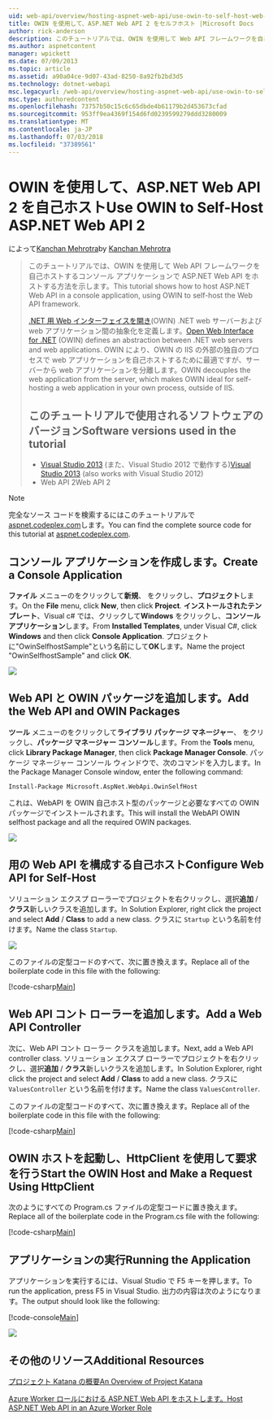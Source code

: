 ```yaml
---
uid: web-api/overview/hosting-aspnet-web-api/use-owin-to-self-host-web-api
title: OWIN を使用して、ASP.NET Web API 2 をセルフホスト |Microsoft Docs
author: rick-anderson
description: このチュートリアルでは、OWIN を使用して Web API フレームワークを自己ホストするコンソール アプリケーションで ASP.NET Web API をホストする方法を示します。 Web Interface for .NET (OWIN) d を開く.
ms.author: aspnetcontent
manager: wpickett
ms.date: 07/09/2013
ms.topic: article
ms.assetid: a90a04ce-9d07-43ad-8250-8a92fb2bd3d5
ms.technology: dotnet-webapi
msc.legacyurl: /web-api/overview/hosting-aspnet-web-api/use-owin-to-self-host-web-api
msc.type: authoredcontent
ms.openlocfilehash: 73757b50c15c6c65dbde4b61179b2d453673cfad
ms.sourcegitcommit: 953ff9ea4369f154d6fd0239599279ddd3280009
ms.translationtype: MT
ms.contentlocale: ja-JP
ms.lasthandoff: 07/03/2018
ms.locfileid: "37389561"
---
```

<a name="use-owin-to-self-host-aspnet-web-api-2"></a><span data-ttu-id="2298b-104">OWIN を使用して、ASP.NET Web API 2 を自己ホスト</span><span class="sxs-lookup"><span data-stu-id="2298b-104">Use OWIN to Self-Host ASP.NET Web API 2</span></span>
====================
<span data-ttu-id="2298b-105">によって[Kanchan Mehrotra](https://twitter.com/kanchanmeh)</span><span class="sxs-lookup"><span data-stu-id="2298b-105">by [Kanchan Mehrotra](https://twitter.com/kanchanmeh)</span></span>

> <span data-ttu-id="2298b-106">このチュートリアルでは、OWIN を使用して Web API フレームワークを自己ホストするコンソール アプリケーションで ASP.NET Web API をホストする方法を示します。</span><span class="sxs-lookup"><span data-stu-id="2298b-106">This tutorial shows how to host ASP.NET Web API in a console application, using OWIN to self-host the Web API framework.</span></span>
> 
> <span data-ttu-id="2298b-107">[.NET 用 Web インターフェイスを開き](http://owin.org)(OWIN) .NET web サーバーおよび web アプリケーション間の抽象化を定義します。</span><span class="sxs-lookup"><span data-stu-id="2298b-107">[Open Web Interface for .NET](http://owin.org) (OWIN) defines an abstraction between .NET web servers and web applications.</span></span> <span data-ttu-id="2298b-108">OWIN により、OWIN の IIS の外部の独自のプロセスで web アプリケーションを自己ホストするために最適ですが、サーバーから web アプリケーションを分離します。</span><span class="sxs-lookup"><span data-stu-id="2298b-108">OWIN decouples the web application from the server, which makes OWIN ideal for self-hosting a web application in your own process, outside of IIS.</span></span>
> 
> ## <a name="software-versions-used-in-the-tutorial"></a><span data-ttu-id="2298b-109">このチュートリアルで使用されるソフトウェアのバージョン</span><span class="sxs-lookup"><span data-stu-id="2298b-109">Software versions used in the tutorial</span></span>
> 
> 
> - <span data-ttu-id="2298b-110">[Visual Studio 2013](https://www.microsoft.com/visualstudio/eng/2013-downloads) (また、Visual Studio 2012 で動作する)</span><span class="sxs-lookup"><span data-stu-id="2298b-110">[Visual Studio 2013](https://www.microsoft.com/visualstudio/eng/2013-downloads) (also works with Visual Studio 2012)</span></span>
> - <span data-ttu-id="2298b-111">Web API 2</span><span class="sxs-lookup"><span data-stu-id="2298b-111">Web API 2</span></span>


> [!NOTE]
> <span data-ttu-id="2298b-112">完全なソース コードを検索するにはこのチュートリアルで[aspnet.codeplex.com](https://aspnet.codeplex.com/SourceControl/latest#Samples/WebApi/OwinSelfhostSample/ReadMe.txt)します。</span><span class="sxs-lookup"><span data-stu-id="2298b-112">You can find the complete source code for this tutorial at [aspnet.codeplex.com](https://aspnet.codeplex.com/SourceControl/latest#Samples/WebApi/OwinSelfhostSample/ReadMe.txt).</span></span>


## <a name="create-a-console-application"></a><span data-ttu-id="2298b-113">コンソール アプリケーションを作成します。</span><span class="sxs-lookup"><span data-stu-id="2298b-113">Create a Console Application</span></span>

<span data-ttu-id="2298b-114">**ファイル** メニューのをクリックして**新規**、 をクリックし、**プロジェクト**します。</span><span class="sxs-lookup"><span data-stu-id="2298b-114">On the **File** menu, click **New**, then click **Project**.</span></span> <span data-ttu-id="2298b-115">**インストールされたテンプレート**、Visual c# では、クリックして**Windows**  をクリックし、**コンソール アプリケーション**します。</span><span class="sxs-lookup"><span data-stu-id="2298b-115">From **Installed Templates**, under Visual C#, click **Windows** and then click **Console Application**.</span></span> <span data-ttu-id="2298b-116">プロジェクトに"OwinSelfhostSample"という名前にして**OK**します。</span><span class="sxs-lookup"><span data-stu-id="2298b-116">Name the project "OwinSelfhostSample" and click **OK**.</span></span>

[![](use-owin-to-self-host-web-api/_static/image2.png)](use-owin-to-self-host-web-api/_static/image1.png)

## <a name="add-the-web-api-and-owin-packages"></a><span data-ttu-id="2298b-117">Web API と OWIN パッケージを追加します。</span><span class="sxs-lookup"><span data-stu-id="2298b-117">Add the Web API and OWIN Packages</span></span>

<span data-ttu-id="2298b-118">**ツール** メニューのをクリックして**ライブラリ パッケージ マネージャー**、 をクリックし、**パッケージ マネージャー コンソール**します。</span><span class="sxs-lookup"><span data-stu-id="2298b-118">From the **Tools** menu, click **Library Package Manager**, then click **Package Manager Console**.</span></span> <span data-ttu-id="2298b-119">パッケージ マネージャー コンソール ウィンドウで、次のコマンドを入力します。</span><span class="sxs-lookup"><span data-stu-id="2298b-119">In the Package Manager Console window, enter the following command:</span></span>

`Install-Package Microsoft.AspNet.WebApi.OwinSelfHost`

<span data-ttu-id="2298b-120">これは、WebAPI を OWIN 自己ホスト型のパッケージと必要なすべての OWIN パッケージでインストールされます。</span><span class="sxs-lookup"><span data-stu-id="2298b-120">This will install the WebAPI OWIN selfhost package and all the required OWIN packages.</span></span>

[![](use-owin-to-self-host-web-api/_static/image4.png)](use-owin-to-self-host-web-api/_static/image3.png)

## <a name="configure-web-api-for-self-host"></a><span data-ttu-id="2298b-121">用の Web API を構成する自己ホスト</span><span class="sxs-lookup"><span data-stu-id="2298b-121">Configure Web API for Self-Host</span></span>

<span data-ttu-id="2298b-122">ソリューション エクスプ ローラーでプロジェクトを右クリックし、選択**追加** / **クラス**新しいクラスを追加します。</span><span class="sxs-lookup"><span data-stu-id="2298b-122">In Solution Explorer, right click the project and select **Add** / **Class** to add a new class.</span></span> <span data-ttu-id="2298b-123">クラスに `Startup` という名前を付けます。</span><span class="sxs-lookup"><span data-stu-id="2298b-123">Name the class `Startup`.</span></span>

![](use-owin-to-self-host-web-api/_static/image5.png)

<span data-ttu-id="2298b-124">このファイルの定型コードのすべて、次に置き換えます。</span><span class="sxs-lookup"><span data-stu-id="2298b-124">Replace all of the boilerplate code in this file with the following:</span></span>

[!code-csharp[Main](use-owin-to-self-host-web-api/samples/sample1.cs)]

## <a name="add-a-web-api-controller"></a><span data-ttu-id="2298b-125">Web API コント ローラーを追加します。</span><span class="sxs-lookup"><span data-stu-id="2298b-125">Add a Web API Controller</span></span>

<span data-ttu-id="2298b-126">次に、Web API コント ローラー クラスを追加します。</span><span class="sxs-lookup"><span data-stu-id="2298b-126">Next, add a Web API controller class.</span></span> <span data-ttu-id="2298b-127">ソリューション エクスプ ローラーでプロジェクトを右クリックし、選択**追加** / **クラス**新しいクラスを追加します。</span><span class="sxs-lookup"><span data-stu-id="2298b-127">In Solution Explorer, right click the project and select **Add** / **Class** to add a new class.</span></span> <span data-ttu-id="2298b-128">クラスに `ValuesController` という名前を付けます。</span><span class="sxs-lookup"><span data-stu-id="2298b-128">Name the class `ValuesController`.</span></span>

<span data-ttu-id="2298b-129">このファイルの定型コードのすべて、次に置き換えます。</span><span class="sxs-lookup"><span data-stu-id="2298b-129">Replace all of the boilerplate code in this file with the following:</span></span>

[!code-csharp[Main](use-owin-to-self-host-web-api/samples/sample2.cs)]

## <a name="start-the-owin-host-and-make-a-request-using-httpclient"></a><span data-ttu-id="2298b-130">OWIN ホストを起動し、HttpClient を使用して要求を行う</span><span class="sxs-lookup"><span data-stu-id="2298b-130">Start the OWIN Host and Make a Request Using HttpClient</span></span>

<span data-ttu-id="2298b-131">次のようにすべての Program.cs ファイルの定型コードに置き換えます。</span><span class="sxs-lookup"><span data-stu-id="2298b-131">Replace all of the boilerplate code in the Program.cs file with the following:</span></span>

[!code-csharp[Main](use-owin-to-self-host-web-api/samples/sample3.cs)]

## <a name="running-the-application"></a><span data-ttu-id="2298b-132">アプリケーションの実行</span><span class="sxs-lookup"><span data-stu-id="2298b-132">Running the Application</span></span>

<span data-ttu-id="2298b-133">アプリケーションを実行するには、Visual Studio で F5 キーを押します。</span><span class="sxs-lookup"><span data-stu-id="2298b-133">To run the application, press F5 in Visual Studio.</span></span> <span data-ttu-id="2298b-134">出力の内容は次のようになります。</span><span class="sxs-lookup"><span data-stu-id="2298b-134">The output should look like the following:</span></span>

[!code-console[Main](use-owin-to-self-host-web-api/samples/sample4.cmd)]

![](use-owin-to-self-host-web-api/_static/image6.png)

## <a name="additional-resources"></a><span data-ttu-id="2298b-135">その他のリソース</span><span class="sxs-lookup"><span data-stu-id="2298b-135">Additional Resources</span></span>

[<span data-ttu-id="2298b-136">プロジェクト Katana の概要</span><span class="sxs-lookup"><span data-stu-id="2298b-136">An Overview of Project Katana</span></span>](../../../aspnet/overview/owin-and-katana/an-overview-of-project-katana.md)

[<span data-ttu-id="2298b-137">Azure Worker ロールにおける ASP.NET Web API をホストします。</span><span class="sxs-lookup"><span data-stu-id="2298b-137">Host ASP.NET Web API in an Azure Worker Role</span></span>](host-aspnet-web-api-in-an-azure-worker-role.md)
